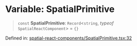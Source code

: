 # Variable: SpatialPrimitive

> `const` **SpatialPrimitive**: `Record`\<`string`, *typeof* `SpatialReactComponent`\> = `{}`

Defined in: [spatial-react-components/SpatialPrimitive.tsx:32](https://github.com/webspatial/webspatial-sdk/blob/main/react/src/spatial-react-components/SpatialPrimitive.tsx#L32)
